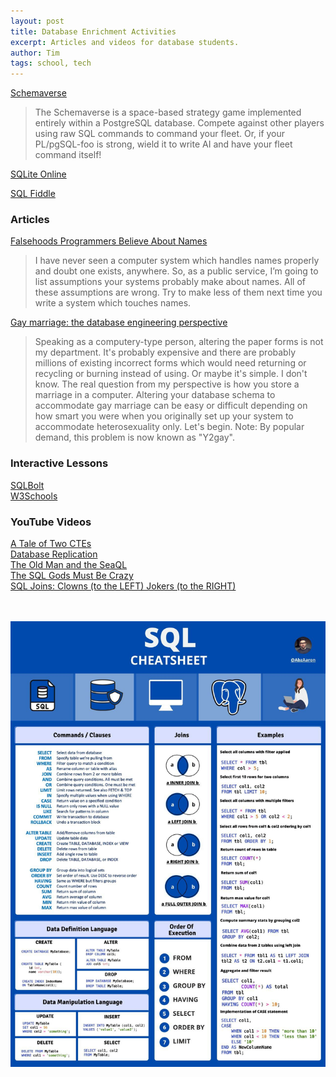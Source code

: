 ```yaml
---
layout: post
title: Database Enrichment Activities
excerpt: Articles and videos for database students.
author: Tim
tags: school, tech
---
```


[Schemaverse](https://schemaverse.com/)  
> The Schemaverse is a space-based strategy game implemented entirely within a PostgreSQL database. Compete against other players using raw SQL commands to command your fleet. Or, if your PL/pgSQL-foo is strong, wield it to write AI and have your fleet command itself! 

[SQLite Online](https://sqliteonline.com/)  

[SQL Fiddle](http://sqlfiddle.com)  

### Articles  
[Falsehoods Programmers Believe About Names](https://www.kalzumeus.com/2010/06/17/falsehoods-programmers-believe-about-names/)  
> I have never seen a computer system which handles names properly and doubt one exists, anywhere. So, as a public service, I’m going to list assumptions your systems probably make about names. All of these assumptions are wrong. Try to make less of them next time you write a system which touches names.

[Gay marriage: the database engineering perspective ](https://web.archive.org/web/20170807015344/https://qntm.org/gay)  
> Speaking as a computery-type person, altering the paper forms is not my department. It's probably expensive and there are probably millions of existing incorrect forms which would need returning or recycling or burning instead of using. Or maybe it's simple. I don't know. The real question from my perspective is how you store a marriage in a computer. Altering your database schema to accommodate gay marriage can be easy or difficult depending on how smart you were when you originally set up your system to accommodate heterosexuality only. Let's begin. Note: By popular demand, this problem is now known as "Y2gay".

### Interactive Lessons  
[SQLBolt](https://sqlbolt.com/)  
[W3Schools](https://www.w3schools.com/sql/)  

### YouTube Videos  
[A Tale of Two CTEs](https://www.youtube.com/watch?v=o2P0XqbcOUM)  
[Database Replication](https://www.youtube.com/watch?v=PvyZW1sMWT8)  
[The Old Man and the SeaQL](https://www.youtube.com/watch?v=9L5NDG2aOLE)  
[The SQL Gods Must Be Crazy](https://www.youtube.com/watch?v=6TMNCMvz7Ho&t=8s)  
[SQL Joins: Clowns (to the LEFT) Jokers (to the RIGHT)](https://www.youtube.com/watch?v=QA0-6IRS9hc)  

<br><br>
<img class="center" max-width="100%" src="/images/sql cheatsheet.jpg"  alt="SQL cheat sheet"/>